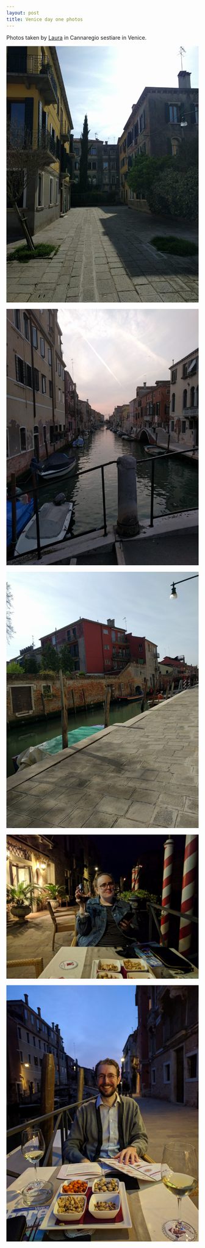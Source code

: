 ```yaml
---
layout: post
title: Venice day one photos
---
```


Photos taken by [Laura](https://twitter.com/laurakrabappel) in Cannaregio sestiare in Venice.

![](/assets/images/20180406/003.jpg)

![](/assets/images/20180406/004.jpg)

![](/assets/images/20180406/005.jpg)

![](/assets/images/20180406/002.jpg)

![](/assets/images/20180406/001.jpg)